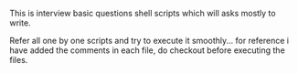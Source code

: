 This is interview basic questions shell scripts which will asks mostly to write.

Refer all one by one scripts and try to execute it smoothly...
for reference i have added the comments in each file, do checkout before executing the files.
 
